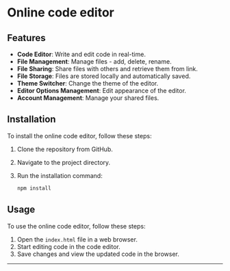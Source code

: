 # Online code editor

## Features

- **Code Editor**: Write and edit code in real-time.
- **File Management**: Manage files - add, delete, rename.
- **File Sharing**: Share files with others and retrieve them from link.
- **File Storage**: Files are stored locally and automatically saved.
- **Theme Switcher**: Change the theme of the editor.
- **Editor Options Management**: Edit appearance of the editor.
- **Account Management**: Manage your shared files.

## Installation

To install the online code editor, follow these steps:

1. Clone the repository from GitHub.
2. Navigate to the project directory.
3. Run the installation command:

    ```bash
    npm install
    ```

## Usage

To use the online code editor, follow these steps:

1. Open the `index.html` file in a web browser.
2. Start editing code in the code editor.
3. Save changes and view the updated code in the browser.

---
